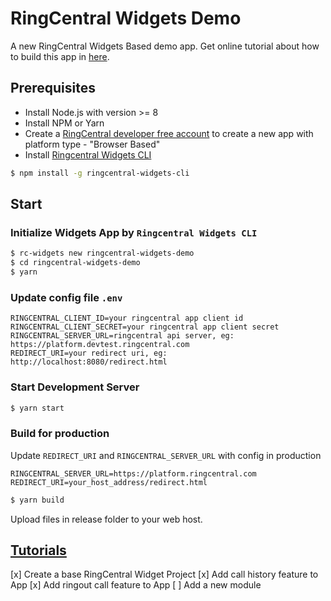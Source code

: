 # RingCentral Widgets Demo

A new RingCentral Widgets Based demo app. Get online tutorial about how to build this app in [here](https://embbnux.github.io/ringcentral-widgets-demo/).

## Prerequisites

* Install Node.js with version >= 8
* Install NPM or Yarn
* Create a [RingCentral developer free account](https://developer.ringcentral.com) to create a new app with platform type - "Browser Based"
* Install [Ringcentral Widgets CLI](https://github.com/ringcentral/ringcentral-js-widgets/tree/master/packages/ringcentral-widgets-cli)

```bash
$ npm install -g ringcentral-widgets-cli
```

## Start

### Initialize Widgets App by `Ringcentral Widgets CLI`

```bash
$ rc-widgets new ringcentral-widgets-demo
$ cd ringcentral-widgets-demo
$ yarn
```

### Update config file `.env`

```
RINGCENTRAL_CLIENT_ID=your ringcentral app client id
RINGCENTRAL_CLIENT_SECRET=your ringcentral app client secret
RINGCENTRAL_SERVER_URL=ringcentral api server, eg: https://platform.devtest.ringcentral.com
REDIRECT_URI=your redirect uri, eg: http://localhost:8080/redirect.html
```

### Start Development Server

```bash
$ yarn start
```

### Build for production

Update `REDIRECT_URI` and `RINGCENTRAL_SERVER_URL` with config in production

```
RINGCENTRAL_SERVER_URL=https://platform.ringcentral.com
REDIRECT_URI=your_host_address/redirect.html
```

```bash
$ yarn build
```

Upload files in release folder to your web host.

## [Tutorials](https://embbnux.github.io/ringcentral-widgets-demo/)

[x] Create a base RingCentral Widget Project
[x] Add call history feature to App
[x] Add ringout call feature to App
[ ] Add a new module
